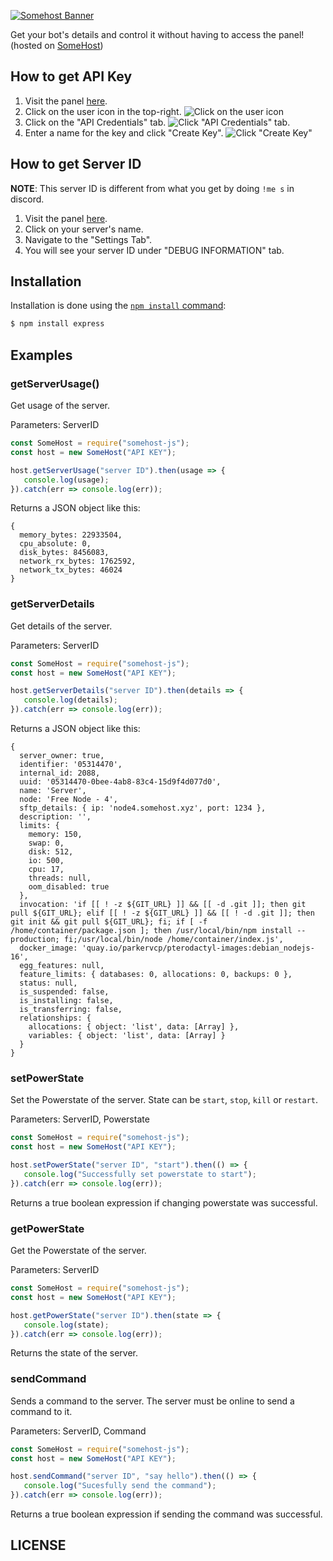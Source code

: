 [![Somehost Banner](https://images-ext-1.discordapp.net/external/UZAD0bDKzzdVdVEzIReYWZHwhTRdxh7gNJyFBj00Fl4/%3Fsize%3D256/https/cdn.discordapp.com/banners/824497581420838922/5b52e64ea233711c148684e2b3f5ef1f.png)](https://somehost.xyz/)

Get your bot's details and control it without having to access the panel! (hosted on [SomeHost](https://somehost.xyz/))

## How to get API Key

1. Visit the panel [here](https://panel.somehost.xyz/).
2. Click on the user icon in the top-right.
   ![Click on the user icon](https://i.imgur.com/Q5l34Vm.png[/img])
3. Click on the "API Credentials" tab.
   ![Click "API Credentials" tab.](https://i.imgur.com/oCyBLaH.png[/img])
4. Enter a name for the key and click "Create Key".
   ![Click "Create Key"](https://i.imgur.com/DvxnR4N.png[/img])

## How to get Server ID

**NOTE**: This server ID is different from what you get by doing `!me s` in discord.

1.  Visit the panel [here](https://panel.somehost.xyz/).
2. Click on your server's name.
3. Navigate to the "Settings Tab".
4. You will see your server ID under "DEBUG INFORMATION" tab.

## Installation

Installation is done using the [`npm install` command](https://docs.npmjs.com/getting-started/installing-npm-packages-locally):

```bash
$ npm install express
```

## Examples

### **getServerUsage()**

Get usage of the server.

Parameters: ServerID

```js
const SomeHost = require("somehost-js");
const host = new SomeHost("API KEY");

host.getServerUsage("server ID").then(usage => {
   console.log(usage);
}).catch(err => console.log(err));
```

Returns a JSON object like this:
```
{
  memory_bytes: 22933504,
  cpu_absolute: 0,
  disk_bytes: 8456083,
  network_rx_bytes: 1762592,
  network_tx_bytes: 46024
}
```

### **getServerDetails**

Get details of the server.

Parameters: ServerID

```js
const SomeHost = require("somehost-js");
const host = new SomeHost("API KEY");

host.getServerDetails("server ID").then(details => {
   console.log(details);
}).catch(err => console.log(err));
```

Returns a JSON object like this:
```
{
  server_owner: true,
  identifier: '05314470',
  internal_id: 2088,
  uuid: '05314470-0bee-4ab8-83c4-15d9f4d077d0',
  name: 'Server',
  node: 'Free Node - 4',
  sftp_details: { ip: 'node4.somehost.xyz', port: 1234 },
  description: '',
  limits: {
    memory: 150,
    swap: 0,
    disk: 512,
    io: 500,
    cpu: 17,
    threads: null,
    oom_disabled: true
  },
  invocation: 'if [[ ! -z ${GIT_URL} ]] && [[ -d .git ]]; then git pull ${GIT_URL}; elif [[ ! -z ${GIT_URL} ]] && [[ ! -d .git ]]; then git init && git pull ${GIT_URL}; fi; if [ -f /home/container/package.json ]; then /usr/local/bin/npm install --production; fi;/usr/local/bin/node /home/container/index.js',
  docker_image: 'quay.io/parkervcp/pterodactyl-images:debian_nodejs-16',
  egg_features: null,
  feature_limits: { databases: 0, allocations: 0, backups: 0 },
  status: null,
  is_suspended: false,
  is_installing: false,
  is_transferring: false,
  relationships: {
    allocations: { object: 'list', data: [Array] },
    variables: { object: 'list', data: [Array] }
  }
}
```

### **setPowerState**

Set the Powerstate of the server. State can be `start`, `stop`, `kill` or `restart`.

Parameters: ServerID, Powerstate

```js
const SomeHost = require("somehost-js");
const host = new SomeHost("API KEY");

host.setPowerState("server ID", "start").then(() => {
   console.log("Successfully set powerstate to start");
}).catch(err => console.log(err));
```

Returns a true boolean expression if changing powerstate was successful.

### **getPowerState**

Get the Powerstate of the server.

Parameters: ServerID

```js
const SomeHost = require("somehost-js");
const host = new SomeHost("API KEY");

host.getPowerState("server ID").then(state => {
   console.log(state);
}).catch(err => console.log(err));
```

Returns the state of the server.

### **sendCommand**

Sends a command to the server. The server must be online to send a command to it.

Parameters: ServerID, Command

```js
const SomeHost = require("somehost-js");
const host = new SomeHost("API KEY");

host.sendCommand("server ID", "say hello").then(() => {
   console.log("Sucesfully send the command");
}).catch(err => console.log(err));
```

Returns a true boolean expression if sending the command was successful.

## LICENSE




